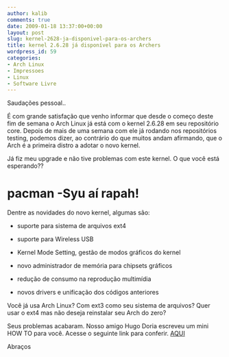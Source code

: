 ```yaml
---
author: kalib
comments: true
date: 2009-01-18 13:37:00+00:00
layout: post
slug: kernel-2628-ja-disponivel-para-os-archers
title: kernel 2.6.28 já disponível para os Archers
wordpress_id: 59
categories:
- Arch Linux
- Impressoes
- Linux
- Software Livre
---
```


Saudações pessoal..




É com grande satisfação que venho informar que desde o começo deste fim de semana o Arch Linux já está com o kernel 2.6.28 em seu repositório core. Depois de mais de uma semana com ele já rodando nos repositórios testing, podemos dizer, ao contrário do que muitos andam afirmando, que o Arch é a primeira distro a adotar o novo kernel.




Já fiz meu upgrade e não tive problemas com este kernel. O que você está esperando??




# pacman -Syu aí rapah!




Dentre as novidades do novo kernel, algumas são:






  * suporte para sistema de arquivos ext4


  * suporte para Wireless USB


  * Kernel Mode Setting, gestão de modos gráficos do kernel


  * novo administrador de memória para chipsets gráficos


  * redução de consumo na reprodução multimídia


  * novos drivers e unificação dos códigos anteriores




Você já usa Arch Linux? Com ext3 como seu sistema de arquivos? Quer usar o ext4 mas não deseja reinstalar seu Arch do zero?




Seus problemas acabaram. Nosso amigo Hugo Doria escreveu um mini HOW TO para você. Acesse o seguinte link para conferir. [AQUI](http://hdoria.archlinux-br.org/blog/2009/01/16/migrando-do-ext3-para-o-ext4/pt/)




Abraços